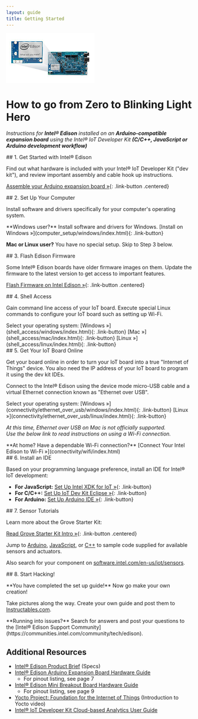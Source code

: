 ```yaml
---
layout: guide
title: Getting Started
---
```


![Arduino Expansion Board with Intel® Edison](images/arduino_expansion_board_with_edison.png)

# How to go from Zero to Blinking Light Hero

_Instructions for **Intel® Edison** installed on an **Arduino-compatible expansion board** using the Intel® IoT Developer Kit **(C/C++, JavaScript or Arduino development workflow)**_


<div id="start" markdown="1">
## 1. Get Started with Intel® Edison

Find out what hardware is included with your Intel® IoT Developer Kit ("dev kit"), and review important assembly and cable hook up instructions.

[Assemble your Arduino expansion board »](assembly/arduino_expansion_board/index.html){: .link-button .centered}
</div>

<div id="done-assembly" markdown="1">
## 2. Set Up Your Computer

Install software and drivers specifically for your computer's operating system. 

  <div class="link-button-container" markdown="1">
  <span class="link-button-container-title">**Windows user?** Install software and drivers for Windows.</span>
  [Install on Windows »](computer_setup/windows/index.html){: .link-button}
  </div>

**Mac or Linux user?** You have no special setup. Skip to <span class="icon bookmark">Step 3</span> below.
</div>

<div id="done-computer-setup" markdown="1">
## 3. Flash Edison Firmware

Some Intel® Edison boards have older firmware images on them. Update the firmware to the latest version to get access to important features.

[Flash Firmware on Intel Edison »](flash_firmware/index.html){: .link-button .centered}
</div>

<div id="done-firmware" markdown="1">
## 4. Shell Access

Gain command line access of your IoT board. Execute special Linux commands to configure your IoT board such as setting up Wi-Fi.

  <div class="link-button-container" markdown="1">
  <span class="link-button-container-title">Select your operating system:</span>
  [Windows »](shell_access/windows/index.html){: .link-button}
  [Mac »](shell_access/mac/index.html){: .link-button}
  [Linux »](shell_access/linux/index.html){: .link-button}
  </div>
</div>

<div id="done-shell-access" markdown="1">
## 5. Get Your IoT Board Online

Get your board online in order to turn your IoT board into a true "Internet of Things" device. You also need the IP address of your IoT board to program it using the dev kit IDEs.
  
Connect to the Intel® Edison using the device mode micro-USB cable and a virtual Ethernet connection known as "Ethernet over USB".

  <div class="link-button-container" markdown="1">
  <span class="link-button-container-title">Select your operating system:</span>
  [Windows »](connectivity/ethernet_over_usb/windows/index.html){: .link-button}
  [Linux »](connectivity/ethernet_over_usb/linux/index.html){: .link-button}

  _At this time, Ethernet over USB on Mac is not officially supported.<br>
  Use the below link to read instructions on using a Wi-Fi connection._
  </div>

  <div class="callout info" markdown="1">
  **At home? Have a dependable Wi-Fi connection?**
  [Connect Your Intel Edison to Wi-Fi »](connectivity/wifi/index.html)
  </div>
</div>

<div id="done-connectivity" markdown="1">
## 6. Install an IDE

Based on your programming language preference, install an IDE for Intel® IoT development:

* **For JavaScript:** [Set Up Intel XDK for IoT »](ide_setup/xdk/index.html){: .link-button}
* **For C/C++:** [Set Up IoT Dev Kit Eclipse »](ide_setup/eclipse/index.html){: .link-button}
* **For Arduino:** [Set Up Arduino IDE »](ide_setup/arduino/index.html){: .link-button}
</div>

<div id="done-ide" markdown="1">
## 7. Sensor Tutorials

Learn more about the Grove Starter Kit:

[Read Grove Starter Kit Intro »](sensor_examples/grove_starter_kit/index.html){: .link-button .centered}

Jump to [Arduino](sensor_examples/grove_starter_kit/arduino/index.html), [JavaScript](sensor_examples/grove_starter_kit/javascript/index.html), or [C++](https://software.intel.com/en-us/working-with-sensors-in-eclipse) to sample code supplied for available sensors and actuators.

Also search for your component on [software.intel.com/en-us/iot/sensors](http://software.intel.com/en-us/iot/sensors).
</div>

<div id="done-sensors" markdown="1">
## 8. Start Hacking!

<div id="done-sensors" class="callout done" style="margin-top: 1em" markdown="1">
**You have completed the set up guide!** Now go make your own creation!

Take pictures along the way. Create your own guide and post them to [Instructables.com](http://instructables.com/id/intel).
</div>
</div>


<div class="callout troubleshooting" markdown="1">
**Running into issues?**
Search for answers and post your questions to the [Intel® Edison Support Community](https://communities.intel.com/community/tech/edison).
</div>

## Additional Resources

* [Intel® Edison Product Brief](http://www.intel.com/support/edison/sb/CS-035277.htm) (Specs)
* [Intel® Edison Arduino Expansion Board Hardware Guide](http://www.intel.com/support/edison/sb/CS-035275.htm)
  * For pinout listing, see page 7
* [Intel® Edison Mini Breakout Board Hardware Guide](http://www.intel.com/support/edison/sb/CS-035252.htm)
  * For pinout listing, see page 9 
* [Yocto Project: Foundation for the Internet of Things](https://www.youtube.com/watch?v=ztsnQ3p59jA&list=PLg-UKERBljNw254jnyMNZiu8yqF8pPq0m&index=24) (Introduction to Yocto video)
* [Intel® IoT Developer Kit Cloud-based Analytics User Guide](https://software.intel.com/en-us/intel-iot-developer-kit-cloud-based-analytics-user-guide) 
